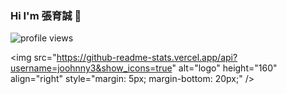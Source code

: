 ### Hi I'm 張育誠 👋

![profile views](https://komarev.com/ghpvc/?username=joohnny3)


<img src="https://github-readme-stats.vercel.app/api?username=joohnny3&show_icons=true" alt="logo" height="160" align="right" style="margin: 5px; margin-bottom: 20px;" /\>


<!--
**joohnny3/joohnny3** is a ✨ _special_ ✨ repository because its `README.md` (this file) appears on your GitHub profile.




Here are some ideas to get you started:

- 🔭 I’m currently working on ...
- 🌱 I’m currently learning ...
- 👯 I’m looking to collaborate on ...
- 🤔 I’m looking for help with ...
- 💬 Ask me about ...
- 📫 How to reach me: ...
- 😄 Pronouns: ...
- ⚡ Fun fact: ...
-->
